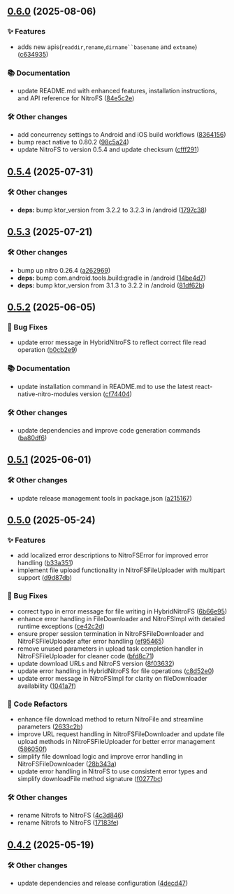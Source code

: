 ## [0.6.0](https://github.com/patrickkabwe/react-native-nitro-fs/compare/v0.5.4...v0.6.0) (2025-08-06)

### ✨ Features

* adds new apis(`readdir`,`rename`,`dirname``basename` and `extname`) ([c634935](https://github.com/patrickkabwe/react-native-nitro-fs/commit/c6349356b2d95a471deb80b8af36602149f1272a))

### 📚 Documentation

* update README.md with enhanced features, installation instructions, and API reference for NitroFS ([84e5c2e](https://github.com/patrickkabwe/react-native-nitro-fs/commit/84e5c2eef4948fc9c5e23f308703ae1d83410d92))

### 🛠️ Other changes

* add concurrency settings to Android and iOS build workflows ([8364156](https://github.com/patrickkabwe/react-native-nitro-fs/commit/8364156276123d25da98bc6b73d9d93af0a05f5e))
* bump react native to 0.80.2 ([98c5a24](https://github.com/patrickkabwe/react-native-nitro-fs/commit/98c5a249293876c0093683adcd2e9143d44f5645))
* update NitroFS to version 0.5.4 and update checksum ([cfff291](https://github.com/patrickkabwe/react-native-nitro-fs/commit/cfff29154e86d29d3e3274ffc0afa7a9a534c2c6))

## [0.5.4](https://github.com/patrickkabwe/react-native-nitro-fs/compare/v0.5.3...v0.5.4) (2025-07-31)

### 🛠️ Other changes

* **deps:** bump ktor_version from 3.2.2 to 3.2.3 in /android ([1797c38](https://github.com/patrickkabwe/react-native-nitro-fs/commit/1797c384d1b6d4e45dbd66fa4b9e4c0ad03a1f9a))

## [0.5.3](https://github.com/patrickkabwe/react-native-nitro-fs/compare/v0.5.2...v0.5.3) (2025-07-21)

### 🛠️ Other changes

* bump up nitro 0.26.4 ([a262969](https://github.com/patrickkabwe/react-native-nitro-fs/commit/a26296958f779aa0e43cebe58ede791dda51ca3c))
* **deps:** bump com.android.tools.build:gradle in /android ([14be4d7](https://github.com/patrickkabwe/react-native-nitro-fs/commit/14be4d7bf9842e04b63d64487b44b60f4d605b99))
* **deps:** bump ktor_version from 3.1.3 to 3.2.2 in /android ([81df62b](https://github.com/patrickkabwe/react-native-nitro-fs/commit/81df62ba59f8b34317f1726c2b9f88559f105b8b))

## [0.5.2](https://github.com/patrickkabwe/react-native-nitro-fs/compare/v0.5.1...v0.5.2) (2025-06-05)

### 🐛 Bug Fixes

* update error message in HybridNitroFS to reflect correct file read operation ([b0cb2e9](https://github.com/patrickkabwe/react-native-nitro-fs/commit/b0cb2e9ab9cb50cbccb55b887085c4668cd0a78e))

### 📚 Documentation

* update installation command in README.md to use the latest react-native-nitro-modules version ([cf74404](https://github.com/patrickkabwe/react-native-nitro-fs/commit/cf744047a4a86b843765fb3158a3fca3cbd0f051))

### 🛠️ Other changes

* update dependencies and improve code generation commands ([ba80df6](https://github.com/patrickkabwe/react-native-nitro-fs/commit/ba80df6c19aa8aef75918e4115213b28d7fb7d39))

## [0.5.1](https://github.com/patrickkabwe/react-native-nitro-fs/compare/v0.5.0...v0.5.1) (2025-06-01)

### 🛠️ Other changes

* update release management tools in package.json ([a215167](https://github.com/patrickkabwe/react-native-nitro-fs/commit/a215167fcfc18778603b2f6bb92a4cb74d05f9db))

## [0.5.0](https://github.com/patrickkabwe/react-native-nitro-fs/compare/v0.4.2...v0.5.0) (2025-05-24)

### ✨ Features

* add localized error descriptions to NitroFSError for improved error handling ([b33a351](https://github.com/patrickkabwe/react-native-nitro-fs/commit/b33a351830f50d4b93dac2c2ce1e57e191144b4f))
* implement file upload functionality in NitroFSFileUploader with multipart support ([d9d87db](https://github.com/patrickkabwe/react-native-nitro-fs/commit/d9d87db2801ed6cf2d833d3f651bb75e079cf5f3))

### 🐛 Bug Fixes

* correct typo in error message for file writing in HybridNitroFS ([6b66e95](https://github.com/patrickkabwe/react-native-nitro-fs/commit/6b66e95207770df2789371d527c49999f0c522e0))
* enhance error handling in FileDownloader and NitroFSImpl with detailed runtime exceptions ([ce42c2d](https://github.com/patrickkabwe/react-native-nitro-fs/commit/ce42c2d3dd5e05e7feaf9f8978514fb7857bedb0))
* ensure proper session termination in NitroFSFileDownloader and NitroFSFileUploader after error handling ([ef95465](https://github.com/patrickkabwe/react-native-nitro-fs/commit/ef954652727a635e95a649d4d1b98cdbd9b6de8f))
* remove unused parameters in upload task completion handler in NitroFSFileUploader for cleaner code ([bfd8c71](https://github.com/patrickkabwe/react-native-nitro-fs/commit/bfd8c71a6ec7425962900d264f321acbeca3bfcb))
* update download URLs and NitroFS version ([8f03632](https://github.com/patrickkabwe/react-native-nitro-fs/commit/8f036324749a7c28fca71095f2cb35300e44be6c))
* update error handling in HybridNitroFS for file operations ([c8d52e0](https://github.com/patrickkabwe/react-native-nitro-fs/commit/c8d52e0d96deaa7042f5c07e3e05c7442dc2e5bd))
* update error message in NitroFSImpl for clarity on fileDownloader availability ([1041a7f](https://github.com/patrickkabwe/react-native-nitro-fs/commit/1041a7f62097fffa5f6b1c14e6280bbb42cbab66))

### 🔄 Code Refactors

* enhance file download method to return NitroFile and streamline parameters ([2633c2b](https://github.com/patrickkabwe/react-native-nitro-fs/commit/2633c2bcc00a8148feceffde96009ba076e0cac5))
* improve URL request handling in NitroFSFileDownloader and update file upload methods in NitroFSFileUploader for better error management ([586050f](https://github.com/patrickkabwe/react-native-nitro-fs/commit/586050f94e6cbc954d78ef9878e332572985ba8f))
* simplify file download logic and improve error handling in NitroFSFileDownloader ([28b343a](https://github.com/patrickkabwe/react-native-nitro-fs/commit/28b343a9f51e7e071b1d50deaa0450caeb4aa0ff))
* update error handling in NitroFS to use consistent error types and simplify downloadFile method signature ([f0277bc](https://github.com/patrickkabwe/react-native-nitro-fs/commit/f0277bc8d20561a8d772b5ed50092c8c1bf73e5a))

### 🛠️ Other changes

* rename Nitrofs to NitroFS ([4c3d846](https://github.com/patrickkabwe/react-native-nitro-fs/commit/4c3d8468b4473bb80cf6a84cc9004f3c7a85c6e2))
* rename Nitrofs to NitroFS ([17183fe](https://github.com/patrickkabwe/react-native-nitro-fs/commit/17183fe2fef6333cee8ea8482fcd5a35df827bec))

## [0.4.2](https://github.com/patrickkabwe/react-native-nitro-fs/compare/v0.4.1...v0.4.2) (2025-05-19)

### 🛠️ Other changes

* update dependencies and release configuration ([4decd47](https://github.com/patrickkabwe/react-native-nitro-fs/commit/4decd470e3a6796f4c4564beb4a42ec50a486864))
